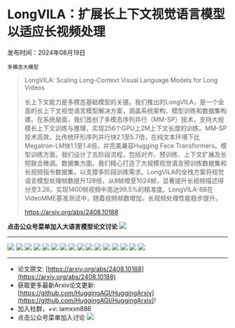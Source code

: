 # LongVILA：扩展长上下文视觉语言模型以适应长视频处理
发布时间：2024年08月19日

`多模态大模型`
> LongVILA: Scaling Long-Context Visual Language Models for Long Videos
>
> 长上下文能力是多模态基础模型的关键。我们推出的LongVILA，是一个全面的长上下文视觉语言模型解决方案，涵盖系统架构、模型训练和数据集构建。在系统层面，我们首创了多模态序列并行（MM-SP）技术，支持大规模长上下文训练与推理，实现256个GPU上2M上下文长度的训练。MM-SP技术高效，比传统环形序列并行快2.1至5.7倍，在纯文本环境下比Megatron-LM快1.1至1.4倍，并完美兼容Hugging Face Transformers。模型训练方面，我们设计了五阶段流程，包括对齐、预训练、上下文扩展及长短联合微调。数据集方面，我们精心打造了大规模视觉语言预训练数据集和长视频指令数据集，以支撑多阶段训练需求。LongVILA的全栈方案将视觉语言模型处理帧数提升128倍，从8帧增至1024帧，显著提升长视频描述得分至3.26，实现1400帧视频中高达99.5%的精准度。LongVILA-8B在VideoMME基准测试中，随着视频帧数增加，长视频处理性能稳步提升。
>
> https://arxiv.org/abs/2408.10188

**点击公众号菜单加入大语言模型论文讨论**
![](https://raw.githubusercontent.com/HuggingAGI/wx_assets/main/2024/07/31/1722434818326-94339e92-22f1-4472-9d27-fed232f70b5d.jpeg)
<hr />

![](https://raw.githubusercontent.com/HuggingAGI/HuggingArxiv/main/paper_images/2408.10188/TrainingPipeline2.png)
![](https://raw.githubusercontent.com/HuggingAGI/HuggingArxiv/main/paper_images/2408.10188/x1.png)
![](https://raw.githubusercontent.com/HuggingAGI/HuggingArxiv/main/paper_images/2408.10188/x2.png)
![](https://raw.githubusercontent.com/HuggingAGI/HuggingArxiv/main/paper_images/2408.10188/x3.png)
![](https://raw.githubusercontent.com/HuggingAGI/HuggingArxiv/main/paper_images/2408.10188/x4.png)
![](https://raw.githubusercontent.com/HuggingAGI/HuggingArxiv/main/paper_images/2408.10188/x5.png)
![](https://raw.githubusercontent.com/HuggingAGI/HuggingArxiv/main/paper_images/2408.10188/x6.png)
![](https://raw.githubusercontent.com/HuggingAGI/HuggingArxiv/main/paper_images/2408.10188/Longvideo-data.png)
![](https://raw.githubusercontent.com/HuggingAGI/HuggingArxiv/main/paper_images/2408.10188/x7.png)
![](https://raw.githubusercontent.com/HuggingAGI/HuggingArxiv/main/paper_images/2408.10188/x8.png)
![](https://raw.githubusercontent.com/HuggingAGI/HuggingArxiv/main/paper_images/2408.10188/x9.png)
![](https://raw.githubusercontent.com/HuggingAGI/HuggingArxiv/main/paper_images/2408.10188/x10.png)
![](https://raw.githubusercontent.com/HuggingAGI/HuggingArxiv/main/paper_images/2408.10188/x11.png)
![](https://raw.githubusercontent.com/HuggingAGI/HuggingArxiv/main/paper_images/2408.10188/x12.png)
![](https://raw.githubusercontent.com/HuggingAGI/HuggingArxiv/main/paper_images/2408.10188/x13.png)
![](https://raw.githubusercontent.com/HuggingAGI/HuggingArxiv/main/paper_images/2408.10188/x14.png)

<hr />

- 论文原文: [https://arxiv.org/abs/2408.10188](https://arxiv.org/abs/2408.10188)
- 获取更多最新Arxiv论文更新: [https://github.com/HuggingAGI/HuggingArxiv](https://github.com/HuggingAGI/HuggingArxiv)!
- 加入社群，+v: iamxxn886
- 点击公众号菜单加入讨论
![](https://raw.githubusercontent.com/HuggingAGI/wx_assets/main/2024/07/31/1722434818326-94339e92-22f1-4472-9d27-fed232f70b5d.jpeg)